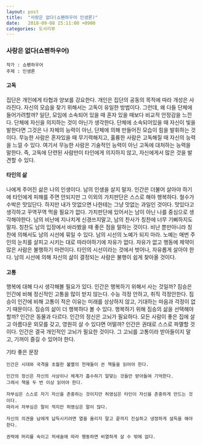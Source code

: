 ```yaml
---
layout: post
title:  "사랑은 없다(쇼펜하우어 인생론)"
date:   2018-09-08 15:11:00 +0900
categories: 도서리뷰
---
```


### 사랑은 없다(쇼펜하우어)

~~~
작가 : 쇼펜하우어
주제 : 인생론
~~~

#### 고독

집단은 개인에게 타협과 양보를 강요한다. 개인은 집단의 공동의 목적에 따라 개성은 사라진다. 자신의 모습을 찾기 위해서는 고독이 유일한 방법이다. 그런데, 왜 다들 단체에 들어가려할까? 일단, 모임에 소속되어 있을 때 혼자 있을 때보다 비교적 안정감을 느낀다. 단체에 자신을 의지하는 것이 아닌가 생각한다. 단체에 소속되어있을 때 자신이 빛을 발한다면 그것은 나 자체의 능력이 아닌, 단체에 의해 만들어진 모습이 힘을 발휘하는 것이다. 무능한 사람은 혼자있을 때 무기력해지고, 훌륭한 사람은 고독해질 때 자신의 능력을 느낄 수 있다. 여기서 무능한 사람은 기술적인 능력이 아닌 고독에 대처하는 능력을 말한다. 즉, 고독에 단련된 사람만이 타인에게 의지하지 않고, 자신에게서 많은 것을 발견할 수 있다.    



#### 타인의 삶

나에게 주어진 삶은 나의 인생이다. 남의 인생을 살지 말자. 인간은 더불어 살아야 하기에 타인에게 피해를 주면 안되지만 그 이외의 가치판단은 스스로 해야 행복하다. 철수가 수박은 맛있단다. 하지만 내가 맛없으면 나한테는 그냥 맛없는 과일인 것이다. 맛있다고 생각하고 꾸역꾸역 먹을 필요가 없다. 가치판단에 있어서는 남이 아닌 나를 중심으로 생각해야한다. 남의 비난에 지나치게 신경쓰지말고, 남의 찬사가 칭찬에 너무 기뻐하지도 말자. 칭찬도 남의 입장에서 바라봤을 때 좋은 점을 말하는 것이다. 비난 뿐만아니라 칭찬에 의해서도 남의 시선에 묶일 수 있다.  남의 시선의 노예가 되지 마라. 노예는 매번 주인의 눈치를 살피고 시키는 대로 따라야하기에 자유가 없다. 자유가 없고 행동에 제약이 많은 사람은 불행하기 마련이다. 타인의 시선이라는 것에서 벗어나, 자유롭게 살아야 한다. 남의 시선에 의해 자신의 삶이 결정되는 사람은 불행이 쉽게 찾아올 것이다.  



#### 고통

행복에 대해 다시 생각해볼 필요가 있다. 인간은 행복하기 위해서 사는 것일까? 짐승은 인간에 비해 정신적인 고통을 많이 받지 않는다. 수능 걱정 안하고, 취직 걱정안한다. 짐승이 인간에 비해 고통이 적은 이유는 미래를 상상하지 않고, 기대하는 마음과 걱정이 없기 때문이다. 짐승의 삶이 더 행복하다 볼 수 있다. 행복하기 위해 짐승의 삶을 선택해야할까? 인간은 동물과 다르다. 인간의 정신은 고뇌가 필요하다. 모든 사람이 좋은 집에 살고 아름다운 외모를 갖고, 영원히 살 수 있다면 어떨까? 인간은 권태로 스스로 파멸할 것이다. 인간은 결국 개인적인 고뇌가 필요한 것이다. 그 고뇌를 고통이라 받아들이지 말고, 기꺼이 즐길 수 있어야 한다. 



기타 좋은 문장

```
인간은 시대와 국격을 초월한 불멸의 천재들이 쓴 책들을 읽어야 한다. 

인간의 정신은 자신의 사상이나 체계가 흡수하기 알맞는 것들만 받아들여 기억한다. 
그래서 책을 두 번 이상 읽어야 한다.

자부심은 스스로 자기 자신을 존중하는 것이지만 허영심은 타인이 자신을 존중하게 만드는 것이다. 
따라서 자부심은 말이 적지만 허영심은 말이 많다. 

자신의 의견을 남에게 납득시키려면 열을 올리지 말고 끝까지 진실하고 냉정하게 설득을 해야 한다.

권력에 머리를 숙이고 처세술에 따라 행동하면 비열하게 살 수 밖에 없다. 
```